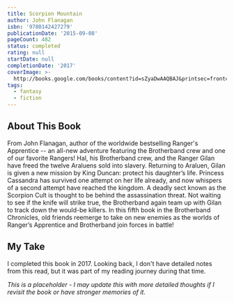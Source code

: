 ```yaml
---
title: Scorpion Mountain
author: John Flanagan
isbn: '9780142427279'
publicationDate: '2015-09-08'
pageCount: 482
status: completed
rating: null
startDate: null
completionDate: '2017'
coverImage: >-
  http://books.google.com/books/content?id=sZyaDwAAQBAJ&printsec=frontcover&img=1&zoom=1&source=gbs_api
tags:
  - fantasy
  - fiction
---
```


## About This Book

From John Flanagan, author of the worldwide bestselling Ranger's Apprentice -- an all-new adventure featuring the Brotherband crew and one of our favorite Rangers! Hal, his Brotherband crew, and the Ranger Gilan have freed the twelve Araluens sold into slavery. Returning to Araluen, Gilan is given a new mission by King Duncan: protect his daughter’s life. Princess Cassandra has survived one attempt on her life already, and now whispers of a second attempt have reached the kingdom. A deadly sect known as the Scorpion Cult is thought to be behind the assassination threat. Not waiting to see if the knife will strike true, the Brotherband again team up with Gilan to track down the would-be killers. In this fifth book in the Brotherband Chronicles, old friends reemerge to take on new enemies as the worlds of Ranger’s Apprentice and Brotherband join forces in battle!

## My Take

I completed this book in 2017. Looking back, I don't have detailed notes from this read, but it was part of my reading journey during that time.

*This is a placeholder - I may update this with more detailed thoughts if I revisit the book or have stronger memories of it.*
